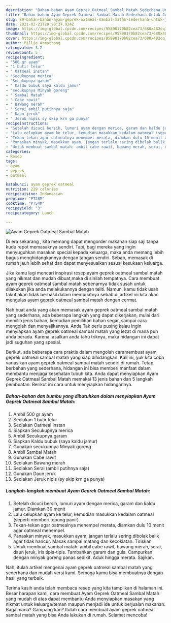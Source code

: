 ```yaml
---
description: "Bahan-bahan Ayam Geprek Oatmeal Sambal Matah Sederhana Untuk Jualan"
title: "Bahan-bahan Ayam Geprek Oatmeal Sambal Matah Sederhana Untuk Jualan"
slug: 89-bahan-bahan-ayam-geprek-oatmeal-sambal-matah-sederhana-untuk-jualan
date: 2021-02-21T20:20:37.924Z
image: https://img-global.cpcdn.com/recipes/95890170b82cea73/680x482cq70/ayam-geprek-oatmeal-sambal-matah-foto-resep-utama.jpg
thumbnail: https://img-global.cpcdn.com/recipes/95890170b82cea73/680x482cq70/ayam-geprek-oatmeal-sambal-matah-foto-resep-utama.jpg
cover: https://img-global.cpcdn.com/recipes/95890170b82cea73/680x482cq70/ayam-geprek-oatmeal-sambal-matah-foto-resep-utama.jpg
author: Millie Armstrong
ratingvalue: 3.2
reviewcount: 5
recipeingredient:
- "500 gr ayam"
- "1 butir telur"
- " Oatmeal instan"
- "Secukupnya merica"
- "Secukupnya garam"
- " Kaldu bubuk saya kaldu jamur"
- "secukupnya Minyak goreng"
- " Sambal Matah"
- " Cabe rawit"
- " Bawang merah"
- " Serai ambil putihnya saja"
- " Daun jeruk"
- " Jeruk nipis sy skip krn ga punya"
recipeinstructions:
- "Setelah dicuci bersih, lumuri ayam dengan merica, garam dan kaldu jamur. Diamkan 30 menit"
- "Lalu celupkan ayam ke telur, kemudian masukkan kedalam oatmeal (seperti memberi tepung panir)."
- "Tekan-tekan agar oatmealnya menempel merata, diamkan dulu 10 menit agar oatmeal menempel."
- "Panaskan minyak, masukkan ayam, jangan terlalu sering dibolak balik agar tidak hancur. Masak sampai matang dan kecoklatan. Tiriskan"
- "Untuk membuat sambal matah: ambil cabe rawit, bawang merah, serai, daun jeruk, iris tipis-tipis. Tambahkan garam dan gula. Campurkan dengan minyak goreng panas sedikit. Aduk hingga merata. Sajikan."
categories:
- Resep
tags:
- ayam
- geprek
- oatmeal

katakunci: ayam geprek oatmeal 
nutrition: 229 calories
recipecuisine: Indonesian
preptime: "PT28M"
cooktime: "PT54M"
recipeyield: "3"
recipecategory: Lunch

---
```



![Ayam Geprek Oatmeal Sambal Matah](https://img-global.cpcdn.com/recipes/95890170b82cea73/680x482cq70/ayam-geprek-oatmeal-sambal-matah-foto-resep-utama.jpg)

Di era  sekarang , kita memang dapat mengorder makanan siap saji tanpa kudu repot memasaknya sendiri. Tapi, bagi mereka yang ingin menyuguhkan masakan special kepada keluarga, maka anda memang lebih bagus menghidangkannya dengan tangan sendiri. Sebab, memasak di rumah jauh lebih sehat dan dapat menyesuaikan sesuai kesukaan keluarga.

Jika kamu lagi mencari inspirasi resep ayam geprek oatmeal sambal matah yang nikmat dan mudah dibuat,maka di sinilah tempatnya. Cara membuat ayam geprek oatmeal sambal matah  sebenarnya tidak susah untuk dilakukan jika anda melakukannya dengan teliti. Namun, kamu tidak usah takut akan tidak berhasil dalam membuatnya 
sebab di artikel ini kita akan mengulas ayam geprek oatmeal sambal matah dengan cermat.  



Nah buat anda yang akan memasak ayam geprek oatmeal sambal matah yang sederhana, ada beberapa langkah yang dapat dikerjakan, mulai dari memilih jenis bahan, kemudian pemilihan bahan segar, sampai cara mengolah dan menyajikannya. Anda Tak perlu pusing kalau ingin menyiapkan ayam geprek oatmeal sambal matah yang lezat di mana pun anda berada. Karena, asalkan anda  tahu triknya, maka hidangan ini dapat jadi suguhan yang spesial.

Berikut, ada beberapa cara praktis  dalam mengolah caramembuat ayam geprek oatmeal sambal matah yang siap dihidangkan. Kali ini, yuk kita coba variasikan ayam geprek oatmeal sambal matah sendiri di rumah. Tetap berbahan yang sederhana, hidangan ini bisa memberi manfaat dalam membantu menjaga kesehatan tubuh kita. Anda dapat menyiapkan Ayam Geprek Oatmeal Sambal Matah memakai 13 jenis bahan dan 5 langkah pembuatan. Berikut ini cara untuk menyiapkan hidangannya.

<!--inarticleads1-->

##### Bahan-bahan dan bumbu yang dibutuhkan dalam menyiapkan Ayam Geprek Oatmeal Sambal Matah:

1. Ambil 500 gr ayam
1. Sediakan 1 butir telur
1. Sediakan  Oatmeal instan
1. Siapkan Secukupnya merica
1. Ambil Secukupnya garam
1. Siapkan  Kaldu bubuk (saya kaldu jamur)
1. Gunakan secukupnya Minyak goreng
1. Ambil  Sambal Matah
1. Gunakan  Cabe rawit
1. Sediakan  Bawang merah
1. Sediakan  Serai (ambil putihnya saja)
1. Gunakan  Daun jeruk
1. Sediakan  Jeruk nipis (sy skip krn ga punya)




<!--inarticleads2-->

##### Langkah-langkah membuat Ayam Geprek Oatmeal Sambal Matah:

1. Setelah dicuci bersih, lumuri ayam dengan merica, garam dan kaldu jamur. Diamkan 30 menit
1. Lalu celupkan ayam ke telur, kemudian masukkan kedalam oatmeal (seperti memberi tepung panir).
1. Tekan-tekan agar oatmealnya menempel merata, diamkan dulu 10 menit agar oatmeal menempel.
1. Panaskan minyak, masukkan ayam, jangan terlalu sering dibolak balik agar tidak hancur. Masak sampai matang dan kecoklatan. Tiriskan
1. Untuk membuat sambal matah: ambil cabe rawit, bawang merah, serai, daun jeruk, iris tipis-tipis. Tambahkan garam dan gula. Campurkan dengan minyak goreng panas sedikit. Aduk hingga merata. Sajikan.




Nah, itulah artikel mengenai  ayam geprek oatmeal sambal matah  yang sederhana dan mudah versi kami. Semoga kamu bisa membuatnya dengan hasil yang terbaik. 

Terima kasih anda telah membaca resep yang kita tampilkan di halaman ini. Besar harapan kami, cara membuat  Ayam Geprek Oatmeal Sambal Matah yang mudah di atas dapat membantu Anda menyiapkan masakan yang nikmat untuk keluarga/teman maupun menjadi ide untuk berjualan makanan. Bagaimana? Gampang kan? Itulah cara membuat ayam geprek oatmeal sambal matah yang bisa Anda lakukan di rumah. Selamat mencoba!

